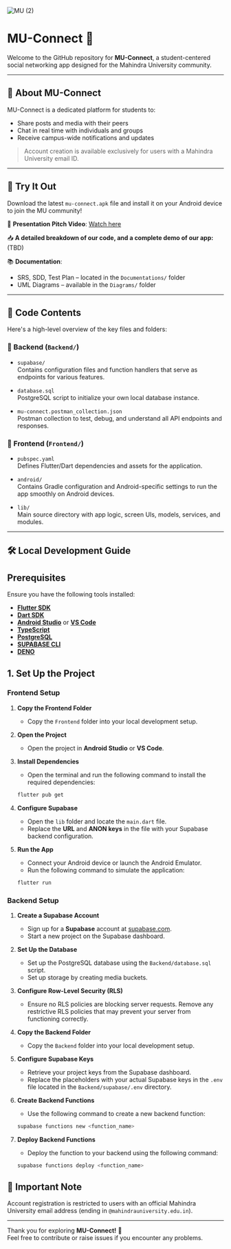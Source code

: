 ![MU (2)](https://github.com/user-attachments/assets/031ad6f3-e82d-4c49-a181-3f023d66329e)


# MU-Connect 📱

Welcome to the GitHub repository for **MU-Connect**, a student-centered social networking app designed for the Mahindra University community.

---

## 🚀 About MU-Connect

MU-Connect is a dedicated platform for students to:
- Share posts and media with their peers
- Chat in real time with individuals and groups
- Receive campus-wide notifications and updates

> Account creation is available exclusively for users with a Mahindra University email ID.

---

## 📱 Try It Out

Download the latest `mu-connect.apk` file and install it on your Android device to join the MU community!

🎥 **Presentation Pitch Video**: [Watch here](https://drive.google.com/file/d/1NORfbxyUyZkOAuYEZ-gPo2XpyZ9901h-/view?usp=drive_link)

📥 **A detailed breakdown of our code, and a complete demo of our app:** (TBD)


📚 **Documentation**:  
- SRS, SDD, Test Plan – located in the `Documentations/` folder  
- UML Diagrams – available in the `Diagrams/` folder  

---

## 📁 Code Contents

Here's a high-level overview of the key files and folders:

### 🔹 Backend (`Backend/`)

- `supabase/`  
  Contains configuration files and function handlers that serve as endpoints for various features.

- `database.sql`  
  PostgreSQL script to initialize your own local database instance.

- `mu-connect.postman_collection.json`  
  Postman collection to test, debug, and understand all API endpoints and responses.

### 🔹 Frontend (`Frontend/`)

- `pubspec.yaml`  
  Defines Flutter/Dart dependencies and assets for the application.

- `android/`  
  Contains Gradle configuration and Android-specific settings to run the app smoothly on Android devices.

- `lib/`  
  Main source directory with app logic, screen UIs, models, services, and modules.

---

## 🛠 Local Development Guide

## Prerequisites

Ensure you have the following tools installed:

- **[Flutter SDK](https://flutter.dev/docs/get-started/install)**
- **[Dart SDK](https://dart.dev/get-dart)**
- **[Android Studio](https://developer.android.com/studio)** or **[VS Code](https://code.visualstudio.com/)**
- **[TypeScript](https://www.typescriptlang.org/)**
- **[PostgreSQL](https://www.postgresql.org/)**
- **[SUPABASE CLI](https://supabase.com/docs/guides/local-development/cli/getting-started)**
- **[DENO](https://docs.deno.com/runtime/getting_started/installation/)**

## 1. Set Up the Project

### Frontend Setup

1. **Copy the Frontend Folder**
   - Copy the `Frontend` folder into your local development setup.

2. **Open the Project**
   - Open the project in **Android Studio** or **VS Code**.

3. **Install Dependencies**
   - Open the terminal and run the following command to install the required dependencies:
   ```bash
   flutter pub get
   ```

4. **Configure Supabase**
   - Open the `lib` folder and locate the `main.dart` file.
   - Replace the **URL** and **ANON keys** in the file with your Supabase backend configuration.

5. **Run the App**
   - Connect your Android device or launch the Android Emulator.
   - Run the following command to simulate the application:
   ```bash
   flutter run
   ```

### Backend Setup

1. **Create a Supabase Account**
   - Sign up for a **Supabase** account at [supabase.com](https://supabase.com/).
   - Start a new project on the Supabase dashboard.

2. **Set Up the Database**
   - Set up the PostgreSQL database using the `Backend/database.sql` script.
   - Set up storage by creating media buckets.

3. **Configure Row-Level Security (RLS)**
   - Ensure no RLS policies are blocking server requests. Remove any restrictive RLS policies that may prevent your server from functioning correctly.

4. **Copy the Backend Folder**
   - Copy the `Backend` folder into your local development setup.

5. **Configure Supabase Keys**
   - Retrieve your project keys from the Supabase dashboard.
   - Replace the placeholders with your actual Supabase keys in the `.env` file located in the `Backend/supabase/.env` directory.

6. **Create Backend Functions**
   - Use the following command to create a new backend function:
   ```bash
   supabase functions new <function_name>
   ```

7. **Deploy Backend Functions**
   - Deploy the function to your backend using the following command:
   ```bash
   supabase functions deploy <function_name>
   ```

## 🛑 Important Note

Account registration is restricted to users with an official Mahindra University email address (ending in `@mahindrauniversity.edu.in`).

---

Thank you for exploring **MU-Connect!** 💬  
Feel free to contribute or raise issues if you encounter any problems.
